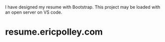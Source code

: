 I have designed my resume with Bootstrap. This project may be loaded with an open server on VS code.


# resume.ericpolley.com
